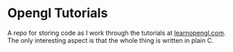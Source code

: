 # Opengl Tutorials

A repo for storing code as I work through the tutorials at [learnopengl.com](https://learnopengl.com). The only interesting aspect is that the whole thing is written in plain C.
